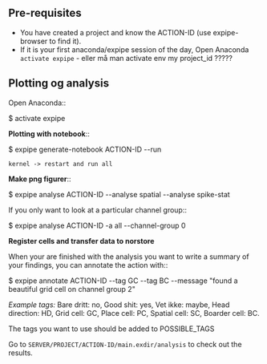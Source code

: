 Pre-requisites
--------------------
* You have created a project and know the ACTION-ID (use expipe-browser to find it).
* If it is your first anaconda/expipe session of the day, Open Anaconda ``activate expipe`` - eller må man activate env my project_id ?????

Plotting og analysis
--------------------
Open Anaconda::

  $ activate expipe

**Plotting with notebook**::

  $ expipe generate-notebook ACTION-ID --run

``kernel -> restart and run all``

**Make png figurer**::

  $ expipe analyse ACTION-ID --analyse spatial --analyse spike-stat

If you only want to look at a particular channel group::

  $ expipe analyse ACTION-ID -a all --channel-group 0

**Register cells and transfer data to norstore**

When your are finished with the analysis you want to write a summary of your findings, you can
annotate the action with::

  $ expipe annotate ACTION-ID --tag GC --tag BC --message "found a beautiful grid cell on channel group 2"

*Example tags:*
Bare dritt: no, Good shit: yes, Vet ikke: maybe, Head direction: HD, Grid cell: GC,
Place cell: PC, Spatial cell: SC, Boarder cell: BC.

The tags you want to use should be added to POSSIBLE_TAGS

Go to `SERVER/PROJECT/ACTION-ID/main.exdir/analysis` to check out the results.
